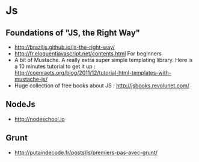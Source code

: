 # Js

## Foundations of "JS, the Right Way"

* http://braziljs.github.io/js-the-right-way/
* http://fr.eloquentjavascript.net/contents.html For beginners
* A bit of Mustache. A really extra super simple templating library. Here is a 10 minutes tutorial to get it up : http://coenraets.org/blog/2011/12/tutorial-html-templates-with-mustache-js/
* Huge collection of free books about JS : http://jsbooks.revolunet.com/

## NodeJs

* http://nodeschool.io

## Grunt

* http://putaindecode.fr/posts/js/premiers-pas-avec-grunt/
